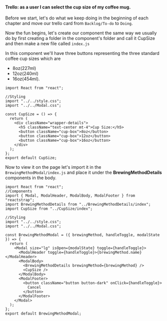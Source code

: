 #### Trello: as a user I can select the cup size of my coffee mug.

Before we start, let's do what we keep doing in the beginning of each chapter and move our trello card from `Backlog/To-do` to `Doing`.

Now the fun begins, let's create our component the same way we usually do by first creating a folder in the component's folder and call it CupSize and then make a new file called `index.js`

In this component we'll have three buttons representing the three standard coffee cup sizes which are 
- 8oz(227ml)
- 12oz(240ml)
- 16oz(454ml).

```
import React from "react";

//Styling
import "../../style.css";
import "../../Modal.css";

const CupSize = () => {
  return (
    <div className="wrapper-details">
      <h5 className="text-center mt-4">Cup Size:</h5>
      <button className="cup-box">8oz</button>
      <button className="cup-box">12oz</button>
      <button className="cup-box">16oz</button>
    </div>
  );
};
export default CupSize;
```


Now to view it on the page let's import it in the `BrewingMethodModal/index.js` and place it under the **BrewingMethodDetails** components in the body.

```
import React from "react";
//Components
import { Modal, ModalHeader, ModalBody, ModalFooter } from "reactstrap";
import BrewingMethodDetails from "../BrewingMethodDetails/index";
import CupSize from "../CupSize/index";

//Styling
import "../../style.css";
import "../../Modal.css";

const BrewingMethodModal = ({ brewingMethod, handleToggle, modalState }) => {
  return (
    <Modal size="lg" isOpen={modalState} toggle={handleToggle}>
      <ModalHeader toggle={handleToggle}>{brewingMethod.name}</ModalHeader>
      <ModalBody>
        <BrewingMethodDetails brewingMethod={brewingMethod} />
        <CupSize />
      </ModalBody>
      <ModalFooter>
        <button className="button button-dark" onClick={handleToggle}>
          Cancel
        </button>
      </ModalFooter>
    </Modal>
  );
};
export default BrewingMethodModal;
```
